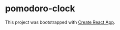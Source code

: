# pomodoro-clock

This project was bootstrapped with [Create React App](https://github.com/facebook/create-react-app).


